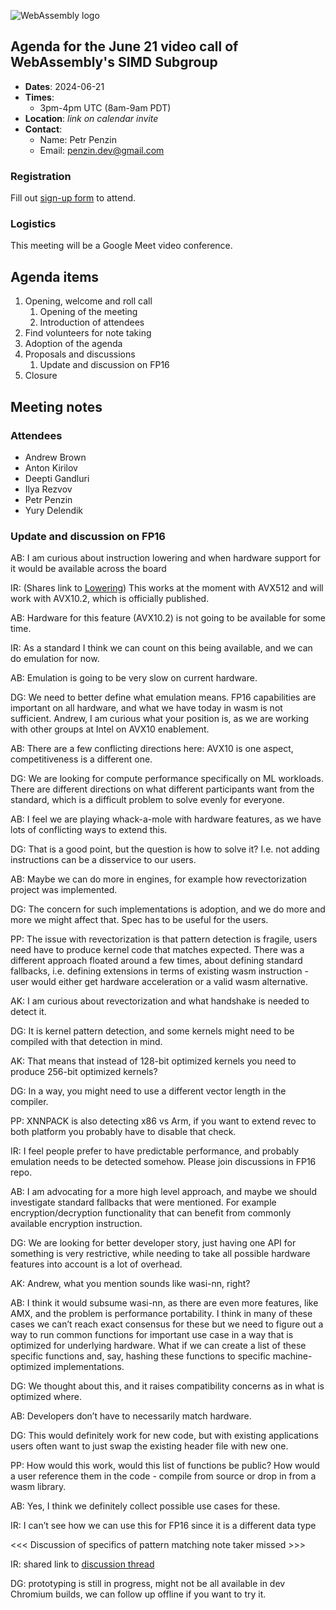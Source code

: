 ![WebAssembly logo](/images/WebAssembly.png)

## Agenda for the June 21 video call of WebAssembly's SIMD Subgroup

- **Dates**: 2024-06-21
- **Times**:
    - 3pm-4pm UTC (8am-9am PDT)
- **Location**: *link on calendar invite*
- **Contact**:
    - Name: Petr Penzin
    - Email: penzin.dev@gmail.com


### Registration

Fill out [sign-up form](https://forms.gle/bscWhsD9U4hZEsUV9) to attend.

### Logistics

This meeting will be a Google Meet video conference.

## Agenda items

1. Opening, welcome and roll call
    1. Opening of the meeting
    1. Introduction of attendees
1. Find volunteers for note taking
1. Adoption of the agenda
1. Proposals and discussions
    1. Update and discussion on FP16
1. Closure

## Meeting notes

### Attendees

- Andrew Brown
- Anton Kirilov
- Deepti Gandluri
- Ilya Rezvov
- Petr Penzin
- Yury Delendik

### Update and discussion on FP16

AB: I am curious about instruction lowering and when hardware support for it would be available across the board

IR: (Shares link to [Lowering](https://github.com/WebAssembly/half-precision/blob/main/proposals/half-precision/Lowering.md))
This works at the moment with AVX512 and will work with AVX10.2, which is officially published.

AB: Hardware for this feature (AVX10.2) is not going to be available for some time.

IR: As a standard I think we can count on this being available, and we can do emulation for now. 

AB: Emulation is going to be very slow on current hardware.

DG: We need to better define what emulation means. FP16 capabilities are important on all hardware, and what we have today in wasm is not sufficient. Andrew, I am curious what your position is, as we are working with other groups at Intel on AVX10 enablement.

AB: There are a few conflicting directions here: AVX10 is one aspect, competitiveness is a different one.

DG: We are looking for compute performance specifically on ML workloads. There are different directions on what different participants want from the standard, which is a difficult problem to solve evenly for everyone.

AB: I feel we are playing whack-a-mole with hardware features, as we have lots of conflicting ways to extend this.

DG: That is a good point, but the question is how to solve it? I.e. not adding instructions can be a disservice to our users.

AB: Maybe we can do more in engines, for example how revectorization project was implemented.

DG: The concern for such implementations is adoption, and we do more and more we might affect that. Spec has to be useful for the users.

PP: The issue with revectorization is that pattern detection is fragile, users need have to produce kernel code that matches expected. There was a different approach floated around a few times, about defining standard fallbacks, i.e. defining extensions in terms of existing wasm instruction - user would either get hardware acceleration or a valid wasm alternative.

AK: I am curious about revectorization and what handshake is needed to detect it.

DG: It is kernel pattern detection, and some kernels might need to be compiled with that detection in mind.

AK: That means that instead of 128-bit optimized kernels you need to produce 256-bit optimized kernels?

DG: In a way, you might need to use a different vector length in the compiler.

PP: XNNPACK is also detecting x86 vs Arm, if you want to extend revec to both platform you probably have to disable that check.

IR: I feel people prefer to have predictable performance, and probably emulation needs to be detected somehow. Please join discussions in FP16 repo.

AB: I am advocating for a more high level approach, and maybe we should investigate standard fallbacks that were mentioned. For example encryption/decryption functionality that can benefit from commonly available encryption instruction.

DG: We are looking for better developer story, just having one API for something is very restrictive, while needing to take all possible hardware features into account is a lot of overhead.

AK: Andrew, what you mention sounds like wasi-nn, right?


AB: I think it would subsume wasi-nn, as there are even more features, like AMX, and the problem is performance portability. I think in many of these cases we can’t reach exact consensus for these but we need to figure out a way to run common functions for important use case in a way that is optimized for underlying hardware. What if we can create a list of these specific functions and, say, hashing these functions to specific machine-optimized implementations.

DG: We thought about this, and it raises compatibility concerns as in what is optimized where.

AB: Developers don’t have to necessarily match hardware.

DG: This would definitely work for new code, but with existing applications users often want to just swap the existing header file with new one.

PP: How would this work, would this list of functions be public? How would a user reference them in the code - compile from source or drop in from a wasm library.

AB: Yes, I think we definitely collect possible use cases for these.

IR: I can’t see how we can use this for FP16 since it is a different data type

<<< Discussion of specifics of pattern matching note taker missed >>>

IR: shared link to [discussion thread](https://github.com/WebAssembly/half-precision/issues/4)

DG: prototyping is still in progress, might not be all available in dev Chromium builds, we can follow up offline if you want to try it.
